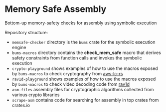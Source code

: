 # Memory Safe Assembly

Bottom-up memory-safety checks for assembly using symbolic execution

Repository structure:
-  ```memsafe-checker``` directory is the ```bums``` crate for the symbolic execution engine
-  ```bums-macros``` directory contains the **check_mem_safe** macro that derives safety constraints from function calls and invokes the symbolic execution
-  ```crypto-playground``` shows examples of how to use the macros exposed by ```bums-macros``` to check cryptography from [aws-lc-rs](https://github.com/aws/aws-lc-rs)
-  ```rav1d-playground``` shows examples of how to use the macros exposed by ```bums-macros``` to check video decoding code from [rav1d](https://github.com/memorysafety/rav1d)
-  ```asm-files``` assembly files for cryptographic algorithms collected from various crypto libraries
-  ```scrape-asm``` contains code for searching for assembly in top crates from crates.io

